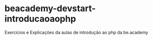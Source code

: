 # beacademy-devstart-introducaoaophp
Exercicios e Explicações da aulas de introdução ao php da be.academy
